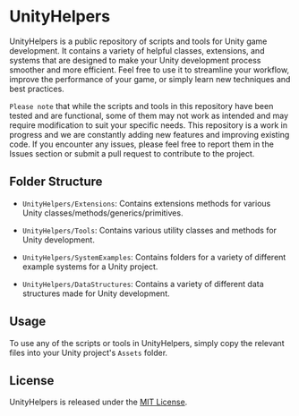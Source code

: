 # UnityHelpers

UnityHelpers is a public repository of scripts and tools for Unity game development. It contains a variety of helpful classes, extensions, and systems that are designed to make your Unity development process smoother and more efficient. Feel free to use it to streamline your workflow, improve the performance of your game, or simply learn new techniques and best practices.

`Please note` that while the scripts and tools in this repository have been tested and are functional, some of them may not work as intended and may require modification to suit your specific needs. This repository is a work in progress and we are constantly adding new features and improving existing code. If you encounter any issues, please feel free to report them in the Issues section or submit a pull request to contribute to the project.

## Folder Structure

- `UnityHelpers/Extensions`: Contains extensions methods for various Unity classes/methods/generics/primitives.

- `UnityHelpers/Tools`: Contains various utility classes and methods for Unity development.

- `UnityHelpers/SystemExamples`: Contains folders for a variety of different example systems for a Unity project.

- `UnityHelpers/DataStructures`: Contains a variety of different data structures made for Unity development.

## Usage

To use any of the scripts or tools in UnityHelpers, simply copy the relevant files into your Unity project's `Assets` folder.

## License

UnityHelpers is released under the [MIT License](./LICENSE.txt).
